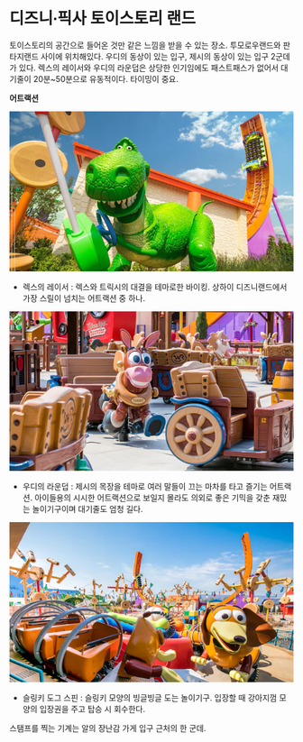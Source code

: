 # 디즈니∙픽사 토이스토리 랜드

토이스토리의 공간으로 들어온 것만 같은 느낌을 받을 수 있는 장소. 투모로우랜드와 판타지랜드 사이에 위치해있다. 우디의 동상이 있는 입구, 제시의 동상이 있는 입구 2군데가 있다. 렉스의 레이서와 우디의 라운덥은 상당한 인기임에도 패스트패스가 없어서 대기줄이 20분~50분으로 유동적이다. 타이밍이 중요.

**어트랙션**

![8:30 AM to 8:30 PM](../.gitbook/assets/shdr-att-rex-racer-hero-v3.webp)

* 렉스의 레이서 : 렉스와 트릭시의 대결을 테마로한 바이킹. 상하이 디즈니랜드에서 가장 스릴이 넘치는 어트랙션 중 하나.

![8:30 AM to 8:30 PM](../.gitbook/assets/shdr-att-woodys-roundup-hero-v2.webp)

* 우디의 라운덥 : 제시의 목장을 테마로 여러 말들이 끄는 마차를 타고 즐기는 어트랙션. 아이들용의 시시한 어트랙션으로 보일지 몰라도 의외로 좋은 기믹을 갖춘 재밌는 놀이기구이며 대기줄도 엄청 길다.

![8:30 AM to 8:30 PM](../.gitbook/assets/shdr-att-slinky-dog-spin-hero-v2.webp)

* 슬링키 도그 스핀 : 슬링키 모양의 빙글빙글 도는 놀이기구. 입장할 때 강아지껌 모양의 입장권을 주고 탑승 시 회수한다.

  
스탬프를 찍는 기계는 알의 장난감 가게 입구 근처의 한 군데.

